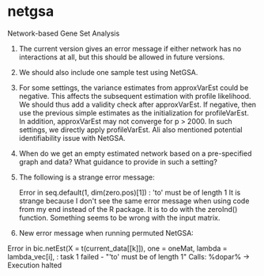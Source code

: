# netgsa
Network-based Gene Set Analysis

1. The current version gives an error message if either network has no interactions at all, but this should be allowed in future versions. 

2. We should also include one sample test using NetGSA.

3. For some settings, the variance estimates from approxVarEst could be negative. This affects the subsequent estimation with profile likelihood. We should thus add a validity check after approxVarEst. If negative, then use the previous simple estimates as the initialization for profileVarEst. In addition, approxVarEst may not converge for p > 2000. In such settings, we directly apply profileVarEst. Ali also mentioned potential identifiability issue with NetGSA.

4. When do we get an empty estimated network based on a pre-specified graph and data? What guidance to provide in such a setting?
5. The following is a strange error message:

    Error in seq.default(1, dim(zero.pos)[1]) : 'to' must be of length 1
 It is strange because I don't see the same error message when using code from my end instead of the R package. It is to do with the zeroInd() function. Something seems to be wrong with the input matrix. 
6. New error message when running permuted NetGSA: 

 Error in bic.netEst(X = t(current_data[[k]]), one = oneMat, lambda = lambda_vec[i],  :
  task 1 failed - "'to' must be of length 1"
 Calls: %dopar% -> <Anonymous>
 Execution halted
